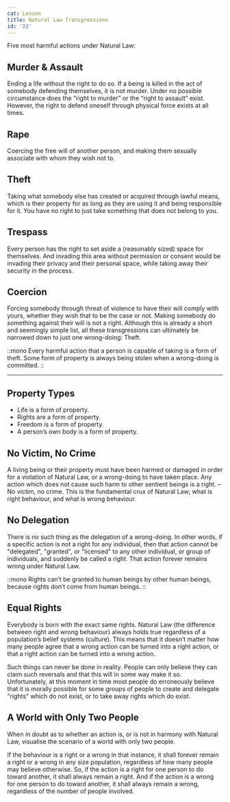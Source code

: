 ```yaml
---
cat: Lesson
title: Natural Law Transgressions
id: '22'
---
```


Five most harmful actions under Natural Law:

## Murder & Assault
Ending a life without the right to do so. If a being is killed in the act of somebody defending themselves, it is not murder.
Under no possible circumstance does the “right to murder” or the “right to assault” exist. However, the right to defend oneself through physical force exists at all times.

## Rape
Coercing the free will of another person, and making them sexually associate with whom they wish not to.

## Theft
Taking what somebody else has created or acquired through lawful means, which is their property for as long as they are using it and being responsible for it. You have no right to just take something that does not belong to you.

## Trespass
Every person has the right to set aside a (reasonably sized) space for themselves. And invading this area without permission or consent would be invading their privacy and their personal space, while taking away their security in the process.

## Coercion
Forcing somebody through threat of violence to have their will comply with yours, whether they wish that to be the case or not. Making somebody do something against their will is not a right. Although this is already a short and seemingly simple list, all these transgressions can ultimately be narrowed down to just one wrong-doing: Theft.

::mono
Every harmful action that a person is capable of taking is a form of theft. Some form of property is always being stolen when a wrong-doing is committed.
::

<hr class="my-8 border-b-4"></span>

## Property Types
- Life is a form of property.
- Rights are a form of property.
- Freedom is a form of property.
- A person’s own body is a form of property.

## No Victim, No Crime

A living being or their property must have been harmed or damaged in order for a violation of Natural Law, or a wrong-doing to have taken place. Any action which does not cause such harm to other sentient beings is a right. – No victim, no crime. This is the fundamental crux of Natural Law; what is right behaviour, and what is wrong behaviour.

## No Delegation

There is no such thing as the delegation of a wrong-doing. In other words, if a specific action is not a right for any individual, then that action cannot be "delegated", "granted", or "licensed" to any other individual, or group of individuals, and suddenly be called a right. That action forever remains wrong under Natural Law.

::mono
Rights can’t be granted to human beings by other human beings, because rights don’t come from human beings.
::

## Equal Rights
Everybody is born with the exact same rights. Natural Law (the difference between right and wrong behaviour) always holds true regardless of a population’s belief systems (culture). This means that it doesn’t matter how many people agree that a wrong action can be turned into a right action, or that a right action can be turned into a wrong action.

Such things can never be done in reality. People can only believe they can claim such reversals and that this will in some way make it so. Unfortunately, at this moment in time most people do erroneously believe that it is morally possible for some groups of people to create and delegate "rights" which do not exist, or to take away rights which do exist.

## A World with Only Two People
When in doubt as to whether an action is, or is not in harmony with Natural Law, visualise the scenario of a world with only two people.

If the behaviour is a right or a wrong in that instance, it shall forever remain a right or a wrong in any size population, regardless of how many people may believe otherwise. So, if the action is a right for one person to do toward another, it shall always remain a right. And if the action is a wrong for one person to do toward another, it shall always remain a wrong, regardless of the number of people involved.